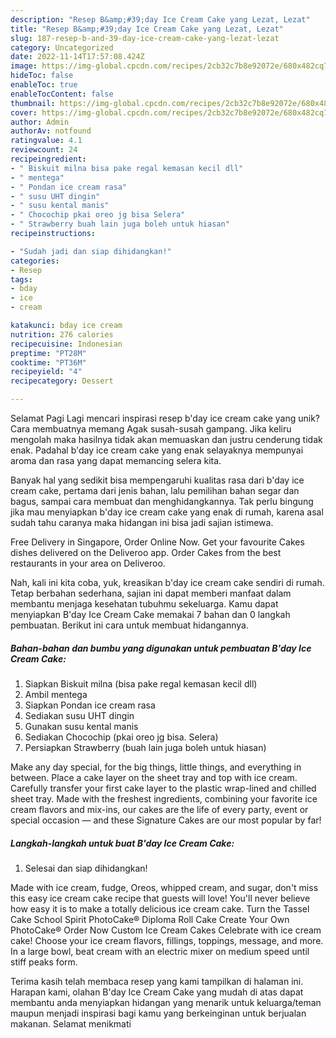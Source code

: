 ```yaml
---
description: "Resep B&amp;#39;day Ice Cream Cake yang Lezat, Lezat"
title: "Resep B&amp;#39;day Ice Cream Cake yang Lezat, Lezat"
slug: 187-resep-b-and-39-day-ice-cream-cake-yang-lezat-lezat
category: Uncategorized
date: 2022-11-14T17:57:08.424Z
image: https://img-global.cpcdn.com/recipes/2cb32c7b8e92072e/680x482cq70/bday-ice-cream-cake-foto-resep-utama.jpg
hideToc: false
enableToc: true
enableTocContent: false
thumbnail: https://img-global.cpcdn.com/recipes/2cb32c7b8e92072e/680x482cq70/bday-ice-cream-cake-foto-resep-utama.jpg
cover: https://img-global.cpcdn.com/recipes/2cb32c7b8e92072e/680x482cq70/bday-ice-cream-cake-foto-resep-utama.jpg
author: Admin
authorAv: notfound
ratingvalue: 4.1
reviewcount: 24
recipeingredient:
- " Biskuit milna bisa pake regal kemasan kecil dll"
- " mentega"
- " Pondan ice cream rasa"
- " susu UHT dingin"
- " susu kental manis"
- " Chocochip pkai oreo jg bisa Selera"
- " Strawberry buah lain juga boleh untuk hiasan"
recipeinstructions:

- "Sudah jadi dan siap dihidangkan!"
categories:
- Resep
tags:
- bday
- ice
- cream

katakunci: bday ice cream 
nutrition: 276 calories
recipecuisine: Indonesian
preptime: "PT28M"
cooktime: "PT36M"
recipeyield: "4"
recipecategory: Dessert

---
```



Selamat Pagi Lagi mencari inspirasi resep b&#39;day ice cream cake yang unik? Cara membuatnya memang Agak susah-susah gampang. Jika keliru mengolah maka hasilnya tidak akan memuaskan dan justru cenderung tidak enak. Padahal b&#39;day ice cream cake yang enak selayaknya mempunyai aroma dan rasa yang dapat memancing selera kita.


Banyak hal yang sedikit bisa mempengaruhi kualitas rasa dari b&#39;day ice cream cake, pertama dari jenis bahan, lalu pemilihan bahan segar dan bagus, sampai cara membuat dan menghidangkannya. Tak perlu bingung jika mau menyiapkan b&#39;day ice cream cake yang enak di rumah, karena asal sudah tahu caranya maka hidangan ini bisa jadi sajian istimewa.

Free Delivery in Singapore, Order Online Now. Get your favourite Cakes dishes delivered on the Deliveroo app. Order Cakes from the best restaurants in your area on Deliveroo.


Nah, kali ini kita coba, yuk, kreasikan b&#39;day ice cream cake sendiri di rumah. Tetap berbahan sederhana, sajian ini dapat memberi manfaat dalam membantu menjaga kesehatan tubuhmu sekeluarga. Kamu dapat menyiapkan B&#39;day Ice Cream Cake memakai 7 bahan dan 0 langkah pembuatan. Berikut ini cara untuk membuat hidangannya.

<!--inarticleads1-->

##### Bahan-bahan dan bumbu yang digunakan untuk pembuatan B&#39;day Ice Cream Cake:

1. Siapkan  Biskuit milna (bisa pake regal kemasan kecil dll)
1. Ambil  mentega
1. Siapkan  Pondan ice cream rasa
1. Sediakan  susu UHT dingin
1. Gunakan  susu kental manis
1. Sediakan  Chocochip (pkai oreo jg bisa. Selera)
1. Persiapkan  Strawberry (buah lain juga boleh untuk hiasan)


Make any day special, for the big things, little things, and everything in between. Place a cake layer on the sheet tray and top with ice cream. Carefully transfer your first cake layer to the plastic wrap-lined and chilled sheet tray. Made with the freshest ingredients, combining your favorite ice cream flavors and mix-ins, our cakes are the life of every party, event or special occasion — and these Signature Cakes are our most popular by far! 

<!--inarticleads2-->

##### Langkah-langkah untuk buat B&#39;day Ice Cream Cake:


1. Selesai dan siap dihidangkan!

Made with ice cream, fudge, Oreos, whipped cream, and sugar, don&#39;t miss this easy ice cream cake recipe that guests will love! You&#39;ll never believe how easy it is to make a totally delicious ice cream cake. Turn the Tassel Cake School Spirit PhotoCake® Diploma Roll Cake Create Your Own PhotoCake® Order Now Custom Ice Cream Cakes Celebrate with ice cream cake! Choose your ice cream flavors, fillings, toppings, message, and more. In a large bowl, beat cream with an electric mixer on medium speed until stiff peaks form. 

Terima kasih telah membaca resep yang kami tampilkan di halaman ini. Harapan kami, olahan B&#39;day Ice Cream Cake yang mudah di atas dapat membantu anda menyiapkan hidangan yang menarik untuk keluarga/teman maupun menjadi inspirasi bagi kamu yang berkeinginan untuk berjualan makanan. Selamat menikmati
